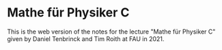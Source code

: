 # Mathe für Physiker C
This is the web version of the notes for the lecture "Mathe für Physiker C" given by Daniel Tenbrinck and Tim Roith at FAU in 2021.
